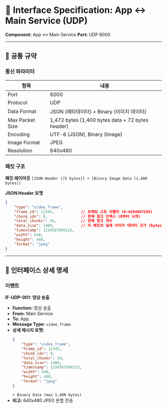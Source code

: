 # 📡 Interface Specification: App ↔ Main Service (UDP)

**Component:** App ↔ Main Service
**Port:** UDP 6000

---

## 🔹 공통 규약

### 통신 파라미터
| 항목 | 내용 |
|---|---|
| Port | 6000 |
| Protocol | UDP |
| Data Format | JSON (메타데이터) + Binary (이미지 데이터) |
| Max Packet Size | 1,472 bytes (1,400 bytes data + 72 bytes header) |
| Encoding | UTF-8 (JSON), Binary (Image) |
| Image Format | JPEG |
| Resolution | 640x480 |

### 패킷 구조
**패킷 레이아웃**
`[JSON Header (72 bytes)] + [Binary Image Data (1,400 bytes)]`

**JSON Header 포맷**
```json
{
    "type": "video_frame",
    "frame_id": 12345,            // 프레임 고유 식별자 (0~4294967295)
    "chunk_idx": 0,               // 현재 청크 인덱스 (0부터 시작)
    "total_chunks": 50,           // 전체 청크 개수
    "data_size": 1400,            // 이 패킷의 실제 이미지 데이터 크기 (bytes)
    "timestamp": 1234567890123,
    "width": 640,
    "height": 480,
    "format": "jpeg"
}
```

---

## 🔹 인터페이스 상세 명세

### 이벤트

**IF-UDP-001: 영상 송출**
- **Function:** 영상 송출
- **From:** Main Service
- **To:** App
- **Message Type:** `video_frame`
- **상세 메시지 포맷:**
    ```json
    {
        "type": "video_frame",
        "frame_id": 12345,
        "chunk_idx": 0,
        "total_chunks": 50,
        "data_size": 1400,
        "timestamp": 1234567890123,
        "width": 640,
        "height": 480,
        "format": "jpeg"
    }
    ```
    `+ Binary Data (max 1,400 bytes)`
- **비고:** 640x480 JPEG 분할 전송
